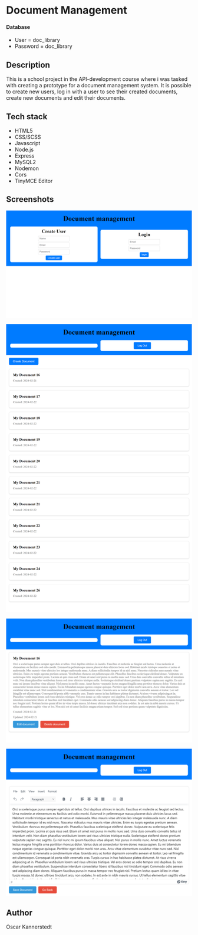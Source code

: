 # Document Management 

#### Database
- User = doc_library
- Password = doc_library

## Description
This is a school project in the API-development course where i was tasked with creating a prototype for a
document management system. It is possible to create new users, log in with a user to see their created
documents, create new documents and edit their documents.

## Tech stack
- HTML5
- CSS/SCSS
- Javascript
- Node.js
- Express
- MySQL2
- Nodemon
- Cors
- TinyMCE Editor

## Screenshots
![Start screen](/frontend/img/start.png "Start screen")

![Documents](/frontend/img/documents.png "Documents ")

![Document](/frontend/img/singleDocument.png "Document ")

![Edit document](/frontend/img/editDocument.png "Edit document")

## Author
Oscar Kannerstedt
